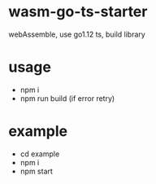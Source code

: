 # wasm-go-ts-starter
webAssemble, use go1.12 ts, build library

# usage
* npm i
* npm run build (if error retry)

# example
* cd example
* npm i
* npm start
